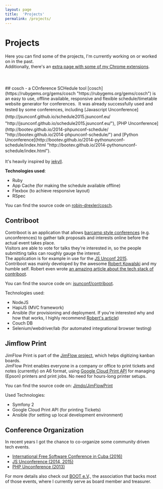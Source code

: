 ```yaml
---
layout: page
title:  'Projects'
permalink: /projects/
---
```




# Projects
Here you can find some of the projects, I'm currently working on or worked on in the past.  
Additionally, there's an [extra page with some of my Chrome extensions](/projects/chrome-extensions/ "Chrome Extensions").
<div style="height: 40px;"><span></span></div>
## cosch - a COnference SCHedule tool
[cosch](https://rubygems.org/gems/cosch "https://rubygems.org/gems/cosch") is an easy to use, offline available, responsive and flexible schedule/timetable website generator for conferences.   
It was already successfully used and tested by some conferences, including <span style="line-height: 1.6;" data-mce-style="line-height: 1.6;">[Javascript Unconference](http://jsunconf.github.io/schedule2015.jsunconf.eu/ "http://jsunconf.github.io/schedule2015.jsunconf.eu/"),</span><span style="line-height: 1.6;" data-mce-style="line-height: 1.6;"> </span>[PHP Unconference](http://bootev.github.io/2014-phpunconf-schedule/ "http://bootev.github.io/2014-phpunconf-schedule/") and [Python Unconference](http://bootev.github.io/2014-pythonunconf-schedule/index.html "http://bootev.github.io/2014-pythonunconf-schedule/index.html")<span style="line-height: 1.6;" data-mce-style="line-height: 1.6;">.</span>  

It's heavily inspired by [jekyll](http://jekyllrb.com/ "http://jekyllrb.com/").  

**Technologies used**:  

*   Ruby
*   App Cache (for making the schedule available offline)
*   Flexbox (to achieve responsive layout)
*   RSpec

You can find the source code on [robin-drexler/cosch](https://github.com/robin-drexler/cosch "https://github.com/robin-drexler/cosch").
## Contriboot
Contriboot is an application that allows [barcamp style conferences](http://en.wikipedia.org/wiki/BarCamp "http://en.wikipedia.org/wiki/BarCamp") (e.g. unconferences) to gather talk proposals and interests online before the actual event takes place.  
Visitors are able to vote for talks they're interested in, so the people submitting talks can roughly gauge the interest.  
The application is for example in use for the [JS Unconf 2015](http://contriboot.jsunconf.eu/ "http://contriboot.jsunconf.eu/").  
Contriboot was mainly developed by the awesome [Robert Kowalski](http://robert-kowalski.de/ "http://robert-kowalski.de/") and my humble self. Robert even wrote [an amazing article about the tech stack of contriboot](http://robert-kowalski.de/blog/choosing-the-right-stack-why-we-chose-hapi-couchdb-and-ansible/ "http://robert-kowalski.de/blog/choosing-the-right-stack-why-we-chose-hapi-couchdb-and-ansible/").  

You can find the source code on: [jsunconf/contriboot](https://github.com/jsunconf/contriboot "https://github.com/jsunconf/contriboot").  

Technologies used:  

*   NodeJS
*   HapiJS (MVC framework)
*   Ansible (for provisioning and deployment. If you're interested why and how that works, I highly recommend [Robert's article](http://robert-kowalski.de/blog/choosing-the-right-stack-why-we-chose-hapi-couchdb-and-ansible/ "http://robert-kowalski.de/blog/choosing-the-right-stack-why-we-chose-hapi-couchdb-and-ansible/"))
*   Couch DB
*   Selenium/webdriver/lab (for automated integrational browser testing)
## Jimflow Print
JimFlow Print is part of the [JimFlow project](http://jimflow.jimdo.com/), which helps digitizing kanban boards.  
JimFlow Print enables everyone in a company or office to print tickets and notes (currently) on A6 format, using [Google Cloud Print API](https://developers.google.com/cloud-print/) for managing (Epson) printers and print jobs. No need for hours-long printer setups.  

You can find the source code on: [Jimdo/JimFlowPrint](https://github.com/Jimdo/JimFlowPrint "https://github.com/Jimdo/JimFlowPrint")  

Used Technologies:  

*   Symfony 2
*   Google Cloud Print API (for printing Tickets)
*   Ansible (for setting up local development environment)
## Conference Organization
In recent years I got the chance to co-organize some community driven tech events.   

*   [International Free Software Conference in Cuba (2016)](https://www.cubaconf.org/ "https://www.cubaconf.org/")
*   [JS Unconference (2014, 2015)](http://jsunconf.eu "http://jsunconf.eu")
*   [PHP Unconference (2013)](http://www.php-unconference.de/ "http://www.php-unconference.de/")

For more details also check out [BOOT e.V](http://www.bootev.org/ "http://www.bootev.org/")., the association that backs most of those events, where I currently serve as board member and treasurer.